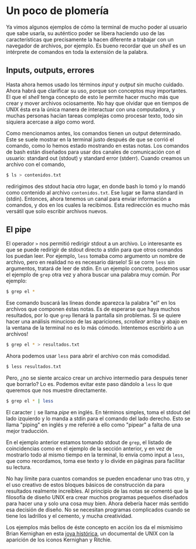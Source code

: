 # Un poco de plomería

Ya vimos algunos ejemplos de cómo la terminal de mucho poder al
usuario que sabe usarla, su auténtico poder se libera haciendo uso de
las características que precisamente la hacen diferente a trabajar con
un navegador de archivos, por ejemplo. Es bueno recordar que un
_shell_ es un intérprete de comandos en toda la extensión de la
palabra.

## Inputs, outputs, errores

Hasta ahora hemos usado los términos _input_ y _output_ sin mucho
cuidado. Ahora habrá que clarificar su uso, porque son conceptos muy
importantes. El que el _shell_ tenga concepto de esto le permite hacer
mucho más que crear y mover archivos ociosamente. No hay que olvidar
que en tiempos de UNIX ésta era la única manera de interactuar con una
computadora, y muchas personas hacían tareas complejas como procesar
texto, todo sin siquiera acercase a algo como word.

Como mencionamos antes, los comandos tienen un output determinado.
Este se suele mostrar en la terminal justo después de que se corrió el
comando, como lo hemos estado mostrando en estas notas. Los comandos
de bash están diseñados para usar dos canales de comunicación con el
usuario: standard out (stdout) y standard error (stderr). Cuando
creamos un archivo con el comando,

```bash
$ ls > contenidos.txt
```

redirigimos des stdout hacia otro lugar, en donde bash lo tomó y lo
mandó como contenido al archivo `contenidos.txt`. Ese lugar se llama
standard in (stdin). Entonces, ahora tenemos un canal para enviar
información a comandos, y dos en los cuales la recibimos. Esta
redirección es mucho más versátil que solo escribir archivos nuevos.

## El pipe

El operador `>` nos permitió redirigir stdout a un archivo. Lo
interesante es que se puede redirigir de stdout directo a stdin para
que otros comandos los puedan leer. Por ejemplo, `less` tomaba como
argumento un nombre de archivo, pero en realidad no es necesario
dárselo! Si se corre `less` sin argumentos, tratará de leer de stdin.
En un ejemplo concreto, podemos usar el ejemplo de `grep` otra vez y
ahora buscar una palabra muy común. Por ejemplo:

```bash
$ grep el *
```

Ese comando buscará las líneas donde aparezca la palabra "el" en los
archivos que componen éstas notas. Es de esperarse que haya muchos
resultados, por lo que `grep` llenará la pantalla sin problemas. Si se
quiere hacer una análisis minucioso de las apariciones, _scrollear_
arriba y abajo en la ventana de la terminal no es lo más cómodo.
Intentemos escribirlo a un archivos!

```bash
$ grep el * > resultados.txt
```

Ahora podemos usar `less` para abrir el archivo con más comodidad.

```bash
$ less resultados.txt
```

Pero, ¿no se siente arcaico crear un archivo intermedio para después
tener que borrarlo? Lo es. Podemos evitar este paso dándolo a `less`
lo que queremos que nos muestre directamente.

```bash
$ grep el * | less
```

El caracter `|` se llama _pipe_ en inglés. En términos simples, toma
el stdout del lado izquierdo y lo manda a stdin para el comando del
lado derecho. Esto se llama "piping" en inglés y me referiré a ello
como "pipear" a falta de una mejor traducción.

En el ejemplo anterior estamos tomando stdout de `grep`, el listado de
coincidencias como en el ejemplo de la sección anterior, y en vez de
mostrarlo todo al mismo tiempo en la terminal, lo envía como input a
`less`, que como recordamos, toma ese texto y lo divide en páginas
para facilitar su lectura.

No hay límite para cuantos comandos se pueden encadenar uno tras otro,
y el uso creativo de estos bloques básicos de construcción da para
resultados realmente increíbles. Al principio de las notas se comentó
que la filosofía de diseño UNIX era crear muchos programas pequeños
diseñados para hacer una y solo una cosa muy bien. Ahora debería hacer
más sentido esa decisión de diseño. No se necesitan programas
complicados cuando se tiene los ladrillos y el cemento, y mucha
creatividad.

Los ejemplos más bellos de éste concepto en acción los da el mismísimo
Brian Kernighan en esta [joya
histórica](https://www.youtube.com/watch?v=tc4ROCJYbm0), un documental
de UNIX con la aparición de los iconos Kernighan y Ritchie.
